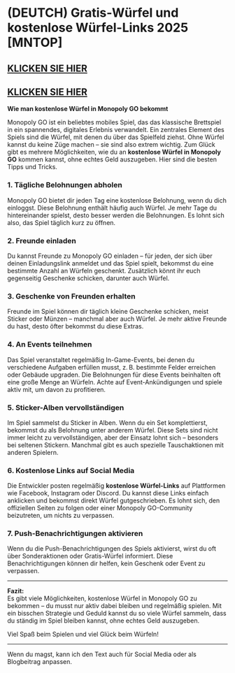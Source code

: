 # (DEUTCH) Gratis-Würfel und kostenlose Würfel-Links 2025 [MNTOP]

## [KLICKEN SIE HIER](https://lookerstudio.google.com/s/i0yFe1wQxjY)
## [KLICKEN SIE HIER](https://lookerstudio.google.com/s/i0yFe1wQxjY)


**Wie man kostenlose Würfel in Monopoly GO bekommt**

Monopoly GO ist ein beliebtes mobiles Spiel, das das klassische Brettspiel in ein spannendes, digitales Erlebnis verwandelt. Ein zentrales Element des Spiels sind die Würfel, mit denen du über das Spielfeld ziehst. Ohne Würfel kannst du keine Züge machen – sie sind also extrem wichtig. Zum Glück gibt es mehrere Möglichkeiten, wie du an **kostenlose Würfel in Monopoly GO** kommen kannst, ohne echtes Geld auszugeben. Hier sind die besten Tipps und Tricks.

### 1. **Tägliche Belohnungen abholen**
Monopoly GO bietet dir jeden Tag eine kostenlose Belohnung, wenn du dich einloggst. Diese Belohnung enthält häufig auch Würfel. Je mehr Tage du hintereinander spielst, desto besser werden die Belohnungen. Es lohnt sich also, das Spiel täglich kurz zu öffnen.

### 2. **Freunde einladen**
Du kannst Freunde zu Monopoly GO einladen – für jeden, der sich über deinen Einladungslink anmeldet und das Spiel spielt, bekommst du eine bestimmte Anzahl an Würfeln geschenkt. Zusätzlich könnt ihr euch gegenseitig Geschenke schicken, darunter auch Würfel.

### 3. **Geschenke von Freunden erhalten**
Freunde im Spiel können dir täglich kleine Geschenke schicken, meist Sticker oder Münzen – manchmal aber auch Würfel. Je mehr aktive Freunde du hast, desto öfter bekommst du diese Extras.

### 4. **An Events teilnehmen**
Das Spiel veranstaltet regelmäßig In-Game-Events, bei denen du verschiedene Aufgaben erfüllen musst, z. B. bestimmte Felder erreichen oder Gebäude upgraden. Die Belohnungen für diese Events beinhalten oft eine große Menge an Würfeln. Achte auf Event-Ankündigungen und spiele aktiv mit, um davon zu profitieren.

### 5. **Sticker-Alben vervollständigen**
Im Spiel sammelst du Sticker in Alben. Wenn du ein Set komplettierst, bekommst du als Belohnung unter anderem Würfel. Diese Sets sind nicht immer leicht zu vervollständigen, aber der Einsatz lohnt sich – besonders bei seltenen Stickern. Manchmal gibt es auch spezielle Tauschaktionen mit anderen Spielern.

### 6. **Kostenlose Links auf Social Media**
Die Entwickler posten regelmäßig **kostenlose Würfel-Links** auf Plattformen wie Facebook, Instagram oder Discord. Du kannst diese Links einfach anklicken und bekommst direkt Würfel gutgeschrieben. Es lohnt sich, den offiziellen Seiten zu folgen oder einer Monopoly GO-Community beizutreten, um nichts zu verpassen.

### 7. **Push-Benachrichtigungen aktivieren**
Wenn du die Push-Benachrichtigungen des Spiels aktivierst, wirst du oft über Sonderaktionen oder Gratis-Würfel informiert. Diese Benachrichtigungen können dir helfen, kein Geschenk oder Event zu verpassen.

---

**Fazit:**  
Es gibt viele Möglichkeiten, kostenlose Würfel in Monopoly GO zu bekommen – du musst nur aktiv dabei bleiben und regelmäßig spielen. Mit ein bisschen Strategie und Geduld kannst du so viele Würfel sammeln, dass du ständig im Spiel bleiben kannst, ohne echtes Geld auszugeben.

Viel Spaß beim Spielen und viel Glück beim Würfeln!

--- 

Wenn du magst, kann ich den Text auch für Social Media oder als Blogbeitrag anpassen.
